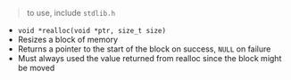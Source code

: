 > to use, include `stdlib.h`
- `void *realloc(void *ptr, size_t size)`
- Resizes a block of memory
- Returns a pointer to the start of the block on success, `NULL` on failure
- Must always used the value returned from realloc since the block might be moved